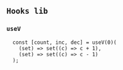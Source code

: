 ## `Hooks lib`

### `useV`
```tsx
  const [count, inc, dec] = useV(0)(
    (set) => set((c) => c + 1),
    (set) => set((c) => c - 1)
  );

```